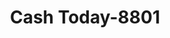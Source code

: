 ---
f_zip-code: 54494
f_state-code: WI
title: Cash Today-8801
f_phone: 715-424-0930
f_city-only: Wisconsin Rapids
f_address: 3511 8th Street S Wisconsin Rapids
f_location-unique-id: '8801'
slug: cash-today-8801
updated-on: '2024-05-30T13:46:58.046Z'
created-on: '2024-05-30T13:36:59.803Z'
published-on: '2024-05-30T13:54:32.469Z'
f_city-state: cms/city/wisconsin-rapids-wi.md
f_company: cms/company/cash-today.md
f_state: cms/state/wisconsin.md
layout: '[payday-loan].html'
tags: payday-loan
---